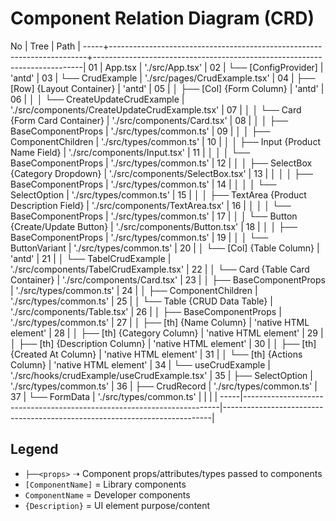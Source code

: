 # Component Relation Diagram (CRD)

No   | Tree                                                                   |     Path                                                                  |
-----+------------------------------------------------------------------------+---------------------------------------------------------------------------|
01   | App.tsx                                                                |     './src/App.tsx'                                                       |
02   | └── [ConfigProvider]                                                   |     'antd'                                                                | 
03   |     └── CrudExample                                                    |     './src/pages/CrudExample.tsx'                                         |
04   |         ├── [Row] {Layout Container}                                   |     'antd'                                                                |
05   |         │   ├── [Col] {Form Column}                                    |     'antd'                                                                |
06   |         │   │   └── CreateUpdateCrudExample                            |     './src/components/CreateUpdateCrudExample.tsx'                        |
07   |         │   │       └── Card {Form Card Container}                     |     './src/components/Card.tsx'                                           |
08   |         │   │           ├──<props> BaseComponentProps                  |     './src/types/common.ts'                                               |
09   |         │   │           ├──<props> ComponentChildren                   |     './src/types/common.ts'                                               |
10   |         │   │           ├── Input {Product Name Field}                 |     './src/components/Input.tsx'                                          |
11   |         │   │           │   └──<props> BaseComponentProps              |     './src/types/common.ts'                                               |
12   |         │   │           ├── SelectBox {Category Dropdown}              |     './src/components/SelectBox.tsx'                                      |
13   |         │   │           │   ├──<props> BaseComponentProps              |     './src/types/common.ts'                                               |
14   |         │   │           │   └──<props> SelectOption                    |     './src/types/common.ts'                                               |
15   |         │   │           ├── TextArea {Product Description Field}       |     './src/components/TextArea.tsx'                                       |
16   |         │   │           │   └──<props> BaseComponentProps              |     './src/types/common.ts'                                               |
17   |         │   │           └── Button {Create/Update Button}              |     './src/components/Button.tsx'                                         |
18   |         │   │               ├──<props> BaseComponentProps              |     './src/types/common.ts'                                               |
19   |         │   │               └──<props> ButtonVariant                   |     './src/types/common.ts'                                               |
20   |         │   └── [Col] {Table Column}                                   |     'antd'                                                                |
21   |         │       └── TabelCrudExample                                   |     './src/components/TabelCrudExample.tsx'                               |
22   |         │           └── Card {Table Card Container}                    |     './src/components/Card.tsx'                                           |
23   |         │               ├──<props> BaseComponentProps                  |     './src/types/common.ts'                                               |
24   |         │               ├──<props> ComponentChildren                   |     './src/types/common.ts'                                               |
25   |         │               └── Table {CRUD Data Table}                    |     './src/components/Table.tsx'                                          |
26   |         │                   ├──<props> BaseComponentProps              |     './src/types/common.ts'                                               |
27   |         │                   ├── [th] {Name Column}                     |     'native HTML element'                                                 |
28   |         │                   ├── [th] {Category Column}                 |     'native HTML element'                                                 |
29   |         │                   ├── [th] {Description Column}              |     'native HTML element'                                                 |
30   |         │                   ├── [th] {Created At Column}               |     'native HTML element'                                                 |
31   |         │                   └── [th] {Actions Column}                  |     'native HTML element'                                                 |
34   |         └── useCrudExample                                             |     './src/hooks/crudExample/useCrudExample.tsx'                          |
35   |             ├──<props> SelectOption                                    |     './src/types/common.ts'                                               |
36   |             ├──<props> CrudRecord                                      |     './src/types/common.ts'                                               |
37   |             └──<props> FormData                                        |     './src/types/common.ts'                                               |
     |                                                                        |                                                                           |
-----|------------------------------------------------------------------------|---------------------------------------------------------------------------|      

## Legend

- `├──<props>` ➝ Component props/attributes/types passed to components
- `[ComponentName]` = Library components
- `ComponentName` = Developer components
- `{Description}` = UI element purpose/content


